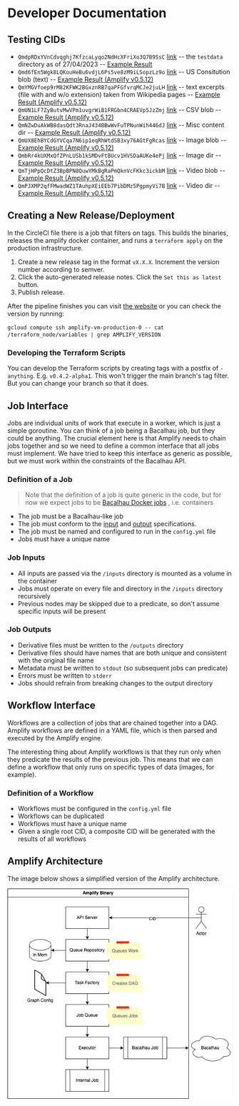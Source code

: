 # Developer Documentation

## Testing CIDs

* `QmdpRDxYVnCdvqghj7KfzcaLyqo2NdHcXFriXo3Q7B9SsC` [link](https://gateway.pinata.cloud/ipfs/QmdpRDxYVnCdvqghj7KfzcaLyqo2NdHcXFriXo3Q7B9SsC/) -- the `testdata` directory as of 27/04/2023 -- [Example Result](http://amplify.bacalhau.org/#/queue/193bff74-81b6-4075-a99d-daff216e240b/show)
* `Qmd6fEn5Wgk8LQKouHeBu6vdjL6Ps5ve8zM9iLSopzLz9o` [link](https://gateway.pinata.cloud/ipfs/Qmd6fEn5Wgk8LQKouHeBu6vdjL6Ps5ve8zM9iLSopzLz9o) -- US Consitution blob (text) -- [Example Result (Amplify v0.5.12)](http://amplify.bacalhau.org/#/queue/76e21526-ae31-4feb-a7ea-f4d89bdda3e5/show)
* `QmYMGVfoep9rM82KFWK2BGxznRB7qaPFGfvrqMCJe2juLH` [link](https://gateway.pinata.cloud/ipfs/QmYMGVfoep9rM82KFWK2BGxznRB7qaPFGfvrqMCJe2juLH) -- text excerpts (file with and w/o extension) taken from Wikipedia pages -- [Example Result (Amplify v0.5.12)](http://amplify.bacalhau.org/#/queue/ebf948e4-62eb-425f-895f-317f25a1e3cd/show)
* `QmUN1LF7ZyButvMwVPm1uvgrWiB1FRGbn4CRAEVp5JzZmj` [link](https://gateway.pinata.cloud/ipfs/QmUN1LF7ZyButvMwVPm1uvgrWiB1FRGbn4CRAEVp5JzZmj) -- CSV blob -- [Example Result (Amplify v0.5.12)](http://amplify.bacalhau.org/#/queue/dd6720a1-416d-42d9-b326-b06c0b86e3e7/show)
* `QmNZwDuAkWB8dasQdt3RnaJ434BBwWvFuTPNunWih446dJ` [link](https://gateway.pinata.cloud/ipfs/QmNZwDuAkWB8dasQdt3RnaJ434BBwWvFuTPNunWih446dJ) -- Misc content dir -- [Example Result (Amplify v0.5.12)](http://amplify.bacalhau.org/#/queue/0c18ea58-1e33-49f0-9d8b-01f997604429/show)
* `QmUX8EhBYCdGYVCqa7N6ip1eqRhWtdSB3xy76AGtFgRcas` [link](https://gateway.pinata.cloud/ipfs/QmUX8EhBYCdGYVCqa7N6ip1eqRhWtdSB3xy76AGtFgRcas) -- Image blob -- [Example Result (Amplify v0.5.12)](https://gateway.pinata.cloud/ipfs/QmbpT4eVYhK6sxeZHpSv3grCRGYyExUBWwY437ebydKfT1/)
* `QmbRr4kUXMxQfZPnLUSb1kSMDvFtBUcv1HVSDaAUKe4ePj` [link](https://gateway.pinata.cloud/ipfs/QmbRr4kUXMxQfZPnLUSb1kSMDvFtBUcv1HVSDaAUKe4ePj) -- Image dir -- [Example Result (Amplify v0.5.12)](http://amplify.bacalhau.org/#/queue/4d9bb3ed-0dfb-4c40-82a5-517fdbd545a9/show)
* `QmTjHPpQcDtZ3BpBPN8QuwYMkBgRaPmQknVcFKkc3ickbM` [link](https://gateway.pinata.cloud/ipfs/QmTjHPpQcDtZ3BpBPN8QuwYMkBgRaPmQknVcFKkc3ickbM) -- Video blob -- [Example Result (Amplify v0.5.12)](http://amplify.bacalhau.org/#/queue/12cfb3fe-ff94-4dd2-a13d-bc35791644e8/show)
* `QmPJXMP2qfFMwadWZ1TAuhpXEiEEb7PibDMz5PgpmyVi7B` [link](https://gateway.pinata.cloud/ipfs/QmPJXMP2qfFMwadWZ1TAuhpXEiEEb7PibDMz5PgpmyVi7B) -- Video dir -- [Example Result (Amplify v0.5.12)](http://amplify.bacalhau.org/#/queue/604a5c29-7a07-4aab-90d4-ea57d6e75ced/show)

## Creating a New Release/Deployment

In the CircleCI file there is a job that filters on tags. This builds the binaries, releases the amplify docker container, and runs a `terraform apply` on the production infrastructure.

1. Create a new release tag in the format `vX.X.X`. Increment the version number according to semver.
2. Click the auto-generated release notes. Click the `Set this as latest` button.
3. Publish release.

After the pipeline finishes you can visit [the website](http://amplify.bacalhau.org) or you can check the version by running:

```
gcloud compute ssh amplify-vm-production-0 -- cat /terraform_node/variables | grep AMPLIFY_VERSION
```

### Developing the Terraform Scripts

You can develop the Terraform scripts by creating tags with a postfix of `-anything`. E.g. `v0.4.2-alpha1`. This won't trigger the main branch's tag filter. But you can change your branch so that it does.

## Job Interface

Jobs are individual units of work that execute in a worker, which is just a 
simple goroutine. You can think of a job being a Bacalhau job, but they could be
anything. The crucial element here is that Amplify needs to chain jobs together
and so we need to define a common interface that all jobs must implement. We
have tried to keep this interface as generic as possible, but we must work
within the constraints of the Bacalhau API.

### Definition of a Job

> Note that the definition of a job is quite generic in the code, but for now
> we expect jobs to be 
> [Bacalhau Docker jobs](https://docs.bacalhau.org/getting-started/docker-workload-onboarding)
> , i.e. containers

* The job must be a Bacalhau-like job
* The job must conform to the [input](#job-inputs) and [output](#job-outputs)
  specifications.
* The job must be named and configured to run in the `config.yml` file
* Jobs must have a unique name

### Job Inputs

* All inputs are passed via the `/inputs` directory is mounted as a volume in
  the container
* Jobs must operate on every file and directory in the `/inputs` directory
  recursively
* Previous nodes may be skipped due to a predicate, so don't assume specific inputs will be present

### Job Outputs

* Derivative files must be written to the `/outputs` directory
* Derivative files should have names that are both unique and consistent with 
  the original file name
* Metadata must be written to `stdout` (so subsequent jobs can predicate)
* Errors must be written to `stderr`
* Jobs should refrain from breaking changes to the output directory

## Workflow Interface

Workflows are a collection of jobs that are chained together into a DAG. Amplify
workflows are defined in a YAML file, which is then parsed and executed by the
Amplify engine.

The interesting thing about Amplify workflows is that they run only when they
predicate the results of the previous job. This means that we can define a
workflow that only runs on specific types of data (images, for example).

### Definition of a Workflow

* Workflows must be configured in the `config.yml` file
* Workflows can be duplicated
* Workflows must have a unique name
* Given a single root CID, a composite CID will be generated with the results of
  all workflows

## Amplify Architecture

The image below shows a simplified version of the Amplify architecture.

![Amplify Architecture](./images/amplify_architecture.png)
